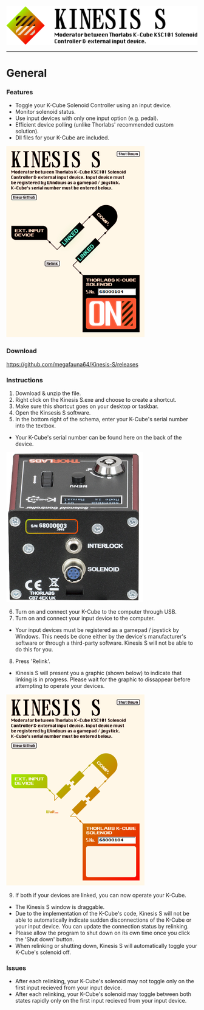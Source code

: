 ![Title](https://github.com/megafauna64/Kinesis-S/blob/master/ReadMe%20Assets/title.png)

---
# General

### Features

* Toggle your K-Cube Solenoid Controller using an input device.
* Monitor solenoid status.
* Use input devices with only one input option (e.g. pedal).
* Efficient device polling (unlike Thorlabs' recommended custom solution).
* Dll files for your K-Cube are included.

![Operating](https://github.com/megafauna64/Kinesis-S/blob/master/ReadMe%20Assets/Capture.PNG)

### Download

https://github.com/megafauna64/Kinesis-S/releases

### Instructions

1. Download & unzip the file.
2. Right click on the Kinesis S.exe and choose to create a shortcut.
3. Make sure this shortcut goes on your desktop or taskbar.
4. Open the Kinsesis S software.
5. In the bottom right of the schema, enter your K-Cube's serial number into the textbox.
* Your K-Cube's serial number can be found here on the back of the device.

![Serial](https://github.com/megafauna64/Kinesis-S/blob/master/ReadMe%20Assets/serial.png)

6. Turn on and connect your K-Cube to the computer through USB.
7. Turn on and connect your input device to the computer.

* Your input devices must be registered as a gamepad / joystick by Windows. This needs be done either by the device's manufacturer's software or through a third-party software. Kinesis S will not be able to do this for you.
8. Press 'Relink'.

* Kinesis S will present you a graphic (shown below) to indicate that linking is in progress. Please wait for the graphic to dissappear before attempting to operate your devices.

![Update](https://github.com/megafauna64/Kinesis-S/blob/master/ReadMe%20Assets/Capture2.PNG)

9. If both if your devices are linked, you can now operate your K-Cube.
* The Kinesis S window is draggable.
* Due to the implementation of the K-Cube's code, Kinesis S will not be able to automatically indicate sudden disconnections of the K-Cube or your input device. You can update the connection status by relinking.
* Please allow the program to shut down on its own time once you click the 'Shut down' button.
* When relinking or shutting down, Kinesis S will automatically toggle your K-Cube's solenoid off.

### Issues

* After each relinking, your K-Cube's solenoid may not toggle only on the first input recieved from your input device.
* After each relinking, your K-Cube's solenoid may toggle between both states rapidly only on the first input recieved from your input device.


